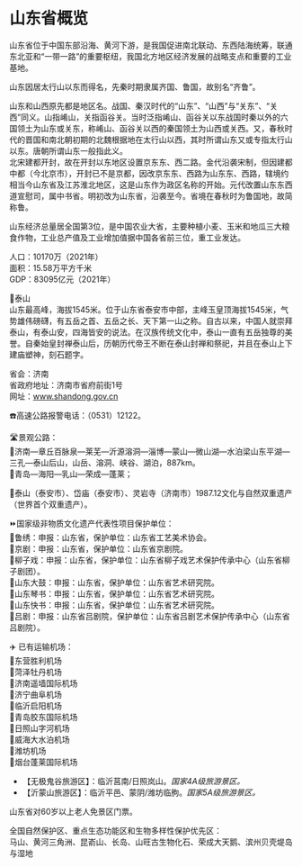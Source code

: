 # 山东省概览  

山东省位于中国东部沿海、黄河下游，是我国促进南北联动、东西陆海统筹，联通东北亚和“一带一路”的重要枢纽，我国北方地区经济发展的战略支点和重要的工业基地。  

山东因居太行山以东而得名，先秦时期隶属齐国、鲁国，故别名“齐鲁”。  

山东和山西原先都是地区名。战国、秦汉时代的“山东”、“山西”与“关东”、“关西”同义。山指崤山，关指函谷关。当时泛指崤山、函谷关以东战国时秦以外的六国领土为山东或关东，称崤山、函谷关以西的秦国领土为山西或关西。又，春秋时代的晋国和南北朝初期的北魏根据地在太行山以西，其时所谓山东又或专指太行山以东。唐朝所谓山东一般指此义。  
北宋建都开封，故在开封以东地区设置京东东、西二路。金代沿袭宋制，但因建都中都（今北京市），开封已不是京都，因改京东东、西路为山东东、西路，辖境约相当今山东省及江苏淮北地区，这是山东作为政区名称的开始。元代改置山东东西道宣慰司，属中书省。明初改为山东省，沿袭至今。省境在春秋时为鲁国地，故简称鲁。  

山东经济总量居全国第3位，是中国农业大省，主要种植小麦、玉米和地瓜三大粮食作物，工业总产值及工业增加值据中国各省前三位，重工业发达。  

人口：10170万（2021年）  
面积：15.58万平方千米  
GDP：83095亿元（2021年）  

🌋泰山  
山东最高峰，海拔1545米。位于山东省泰安市中部，主峰玉皇顶海拔1545米，气势雄伟磅礴，有五岳之首、五岳之长、天下第一山之称。自古以来，中国人就崇拜泰山，有泰山安，四海皆安的说法。在汉族传统文化中，泰山一直有五岳独尊的美誉。自秦始皇封禅泰山后，历朝历代帝王不断在泰山封禅和祭祀，并且在泰山上下建庙塑神，刻石题字。  

省会：济南  
省政府地址：济南市省府前街1号  
网址：<a href="http://www.shandong.gov.cn" target="_blank">www.shandong.gov.cn</a>  

☎️高速公路报警电话：（0531）12122。  

🛣️景观公路：  
🔸济南—章丘百脉泉—莱芜—沂源溶洞—淄博—蒙山—微山湖—水泊梁山东平湖—三孔—泰山后山，山岳、溶洞、峡谷、湖泊，887km。  
🔸青岛—海阳—乳山—荣成—蓬莱；  

🏅泰山（泰安市）、岱庙（泰安市）、灵岩寺（济南市）1987.12文化与自然双重遗产（世界首个双重遗产）。  

⏩国家级非物质文化遗产代表性项目保护单位：  
🔸鲁绣：申报：山东省，保护单位：山东省工艺美术协会。  
🔸京剧：申报：山东省，保护单位：山东省京剧院。  
🔸柳子戏：申报：山东省，保护单位：山东省柳子戏艺术保护传承中心（山东省柳子剧团）。  
🔸山东大鼓：申报：山东省，保护单位：山东省艺术研究院。  
🔸山东琴书：申报：山东省，保护单位：山东省艺术研究院。  
🔸山东快书：申报：山东省，保护单位：山东省艺术研究院。  
🔸吕剧：申报：山东省吕剧院，保护单位：山东省吕剧艺术保护传承中心（山东省吕剧院）。  

✈️ 已有运输机场：  
🔸东营胜利机场  
🔸菏泽牡丹机场  
🔸济南遥墙国际机场  
🔸济宁曲阜机场  
🔸临沂启阳机场  
🔸青岛胶东国际机场  
🔸日照山字河机场  
🔸威海大水泊机场  
🔸潍坊机场  
🔸烟台蓬莱国际机场  

* 【无极鬼谷旅游区】：临沂莒南/日照岚山。*国家4A级旅游景区。*  
* 【沂蒙山旅游区】：临沂平邑、蒙阴/潍坊临朐。*国家5A级旅游景区。*  

山东省对60岁以上老人免景区门票。  

全国自然保护区、重点生态功能区和生物多样性保护优先区：  
马山、黄河三角洲、昆嵛山、长岛、山旺古生物化石、荣成大天鹅、滨州贝壳堤岛与湿地  
